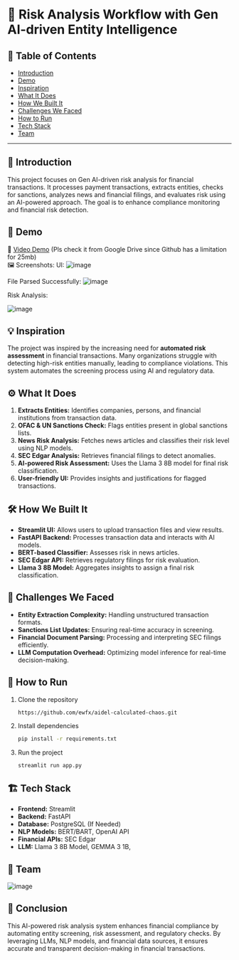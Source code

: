 # 🚀 Risk Analysis Workflow with Gen AI-driven Entity Intelligence

## 📌 Table of Contents
- [Introduction](#-Introduction)
- [Demo](https://drive.google.com/file/d/1zfLjbGGiQM5OJMs8UFQ7v0u38tvk6duo/view?usp=sharing )
- [Inspiration](#-inspiration)
- [What It Does](#-what-it-does)
- [How We Built It](#-how-we-built-it)
- [Challenges We Faced](#challenges-we-faced)
- [How to Run](#how-to-run)
- [Tech Stack](#tech-stack)
- [Team](#-Team)

---

## 🎯 Introduction
This project focuses on Gen AI-driven risk analysis for financial transactions. It processes payment transactions, extracts entities, checks for sanctions, analyzes news and financial filings, and evaluates risk using an AI-powered approach. The goal is to enhance compliance monitoring and financial risk detection.

## 🎥 Demo
🔗 [Video Demo](https://drive.google.com/file/d/1zfLjbGGiQM5OJMs8UFQ7v0u38tvk6duo/view?usp=sharing ) (Pls check it from Google Drive since Github has a limitation for 25mb)  
🖼️ Screenshots:
UI:
![image](https://github.com/user-attachments/assets/b5f3ecdd-d65c-4e31-861b-aadb5a6d41c6)

File Parsed Successfully:
![image](https://github.com/user-attachments/assets/b4f73a2d-6f90-4966-8c37-63640582ae62)

Risk Analysis:

![image](https://github.com/user-attachments/assets/6345fc2f-47ff-49b8-a297-ba131eaa1460)


## 💡 Inspiration
The project was inspired by the increasing need for **automated risk assessment** in financial transactions. Many organizations struggle with detecting high-risk entities manually, leading to compliance violations. This system automates the screening process using AI and regulatory data.

## ⚙️ What It Does
1. **Extracts Entities:** Identifies companies, persons, and financial institutions from transaction data.
2. **OFAC & UN Sanctions Check:** Flags entities present in global sanctions lists.
3. **News Risk Analysis:** Fetches news articles and classifies their risk level using NLP models.
4. **SEC Edgar Analysis:** Retrieves financial filings to detect anomalies.
5. **AI-powered Risk Assessment:** Uses the Llama 3 8B model for final risk classification.
6. **User-friendly UI:** Provides insights and justifications for flagged transactions.

## 🛠️ How We Built It
- **Streamlit UI:** Allows users to upload transaction files and view results.
- **FastAPI Backend:** Processes transaction data and interacts with AI models.
- **BERT-based Classifier:** Assesses risk in news articles.
- **SEC Edgar API:** Retrieves regulatory filings for risk evaluation.
- **Llama 3 8B Model:** Aggregates insights to assign a final risk classification.

## 🚧 Challenges We Faced
- **Entity Extraction Complexity:** Handling unstructured transaction formats.
- **Sanctions List Updates:** Ensuring real-time accuracy in screening.
- **Financial Document Parsing:** Processing and interpreting SEC filings efficiently.
- **LLM Computation Overhead:** Optimizing model inference for real-time decision-making.

## 🏃 How to Run
1. Clone the repository  
   ```
   https://github.com/ewfx/aidel-calculated-chaos.git
   ```
2. Install dependencies  
   ```sh
   pip install -r requirements.txt  
   ```
3. Run the project  
   ```sh
   streamlit run app.py  
   ```

## 🏗️ Tech Stack
- **Frontend:** Streamlit
- **Backend:** FastAPI
- **Database:** PostgreSQL (If Needed)
- **NLP Models:** BERT/BART, OpenAI API
- **Financial APIs:** SEC Edgar
- **LLM:** Llama 3 8B Model, GEMMA 3 1B, 

## 👥 Team
![image](https://github.com/user-attachments/assets/85b8474b-336c-4a75-bfef-a009d86f917d)


## 🎯 Conclusion
This AI-powered risk analysis system enhances financial compliance by automating entity screening, risk assessment, and regulatory checks. By leveraging LLMs, NLP models, and financial data sources, it ensures accurate and transparent decision-making in financial transactions.
